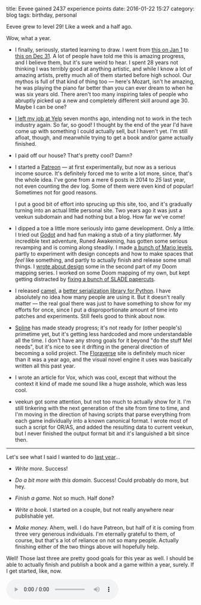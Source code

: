 title: Eevee gained 2437 experience points
date: 2016-01-22 15:27
category: blog
tags: birthday, personal

Eevee grew to level 29!  Like a week and a half ago.

Wow, what a year.

<!-- more -->

* I finally, seriously, started learning to draw.  I went from [this on Jan 1](http://lexyeevee.tumblr.com/post/106896848062/i-guess-ill-do-this-if-mels-doing-it) to [this on Dec 31](http://lexyeevee.tumblr.com/post/136319979417/shazam-i-had-to-draw-a-big-thing-for-the-end-of).  A lot of people have told me this is amazing progress, and I believe them, but it's sure weird to hear.  I spent 28 years not thinking I was terribly good at anything artistic, and while I know a lot of amazing artists, pretty much all of them started before high school.  Our mythos is full of that kind of thing too — here's Mozart, isn't he amazing, he was playing the piano far better than you can ever dream to when he was six years old.  There aren't too many inspiring tales of people who abruptly picked up a new and completely different skill around age 30.  Maybe I can be one?

* [I left my job at Yelp](/blog/2015/06/09/i-quit-the-tech-industry/) seven months ago, intending not to work in the tech industry again.  So far, so good!  I thought by the end of the year I'd have come up with something I could actually sell, but I haven't yet.  I'm still afloat, though, and meanwhile trying to get a book and/or game actually finished.

* I paid off our house?  That's pretty cool?  Damn?

* I started a [Patreon](https://www.patreon.com/eevee?ty=h) — at first experimentally, but now as a serious income source.  It's definitely forced me to write a lot more, since, that's the whole idea.  I've gone from a mere 6 posts in 2014 to _25_ last year, not even counting the dev log.  Some of them were even kind of popular!  Sometimes not for good reasons.

    I put a good bit of effort into sprucing up this site, too, and it's gradually turning into an actual little personal site.  Two years ago it was just a veekun subdomain and had nothing but a blog.  How far we've come!

* I dipped a toe a little more seriously into game development.  Only a little.  I tried out [Godot](http://godotengine.org/projects/godot-engine) and had fun making a stub of a tiny platformer.  My incredible text adventure, Runed Awakening, has gotten some serious revamping and is coming along steadily.  I made [a bunch of Mario levels](/everything/tags/mario-maker/), partly to experiment with design concepts and how to make spaces that _feel_ like something, and partly to actually finish and release some small things.  I [wrote about design](/blog/2015/12/30/you-should-make-a-doom-level-part-2/) some in the second part of my Doom mapping series.  I worked on some Doom mapping of my own, but kept getting distracted by [fixing a bunch of SLADE papercuts](https://github.com/sirjuddington/SLADE/commits?author=eevee).

* I released [camel](https://pypi.python.org/pypi/camel), a [better serialization library for Python](http://eev.ee/blog/2015/10/15/dont-use-pickle-use-camel/).  I have absolutely no idea how many people are using it.  But it doesn't really matter — the real goal there was just to have something to show for my efforts for once, since I put a disproportionate amount of time into patches and experiments.  Still feels good to think about now.

* [Spline](https://github.com/eevee/spline) has made steady progress; it's not ready for (other people's) primetime yet, but it's getting less hardcoded and more understandable all the time.  I don't have any strong goals for it beyond "do the stuff Mel needs", but it's nice to see it drifting in the general direction of becoming a solid project.  The [Floraverse](http://floraverse.com/) site is definitely much nicer than it was a year ago, and the visual novel engine it uses was basically written all this past year.

* I wrote an article for Vox, which was cool, except that without the context it kind of made me sound like a huge asshole, which was less cool.

* veekun got some attention, but not too much to actually show for it.  I'm still tinkering with the next generation of the site from time to time, and I'm moving in the direction of having scripts that parse everything from each game individually into a known canonical format.  I wrote most of such a script for OR/AS, and added the resulting data to current veekun, but I never finished the output format bit and it's languished a bit since then.

----

Let's see what I said I wanted to do [last year](/blog/2015/01/29/eevee-gained-2269-experience-points/)...

- _Write more._  Success!

- _Do a bit more with this domain._  Success!  Could probably do more, but hey.

- _Finish a game._  Not so much.  Half done?

- _Write a book._  I started on a couple, but not really anywhere near publishable yet.

- _Make money._  Ahem, well.  I do have Patreon, but half of it is coming from three very generous individuals.  I'm eternally grateful to them, of course, but that's a lot of reliance on not so many people.  Actually finishing either of the two things above will hopefully help.

Well!  Those last three are pretty good goals for this year as well.  I should be able to actually finish and publish a book and a game within a year, surely.  If I get started, like, now.


<!-- stick this down here to keep it out of the preview -->
<audio src="/media/2012-01/levelup.ogv" controls autoplay>
